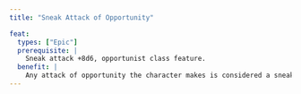 ```yaml
---
title: "Sneak Attack of Opportunity"

feat:
  types: ["Epic"]
  prerequisite: |
    Sneak attack +8d6, opportunist class feature.
  benefit: |
    Any attack of opportunity the character makes is considered a sneak attack.
---
```

